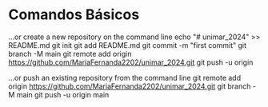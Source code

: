 # Comandos Básicos

…or create a new repository on the command line
echo "# unimar_2024" >> README.md
git init
git add README.md
git commit -m "first commit"
git branch -M main
git remote add origin https://github.com/MariaFernanda2202/unimar_2024.git
git push -u origin 


…or push an existing repository from the command line
git remote add origin https://github.com/MariaFernanda2202/unimar_2024.git
git branch -M main
git push -u origin main